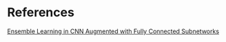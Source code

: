 # References
[Ensemble Learning in CNN Augmented with Fully Connected Subnetworks](https://arxiv.org/pdf/2003.08562v3)
